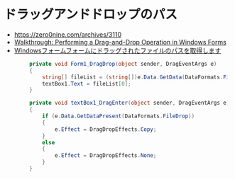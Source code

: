 # ドラッグアンドドロップのパス
- https://zero0nine.com/archives/3110
- [Walkthrough: Performing a Drag-and-Drop Operation in Windows Forms](https://docs.microsoft.com/en-us/dotnet/desktop/winforms/advanced/walkthrough-performing-a-drag-and-drop-operation-in-windows-forms?view=netframeworkdesktop-4.8)
- [Windowsフォームフォームにドラッグされたファイルのパスを取得します](https://stackoverflow.com/questions/4364437/get-the-path-of-a-file-dragged-into-a-windows-forms-form)

```c#
        private void Form1_DragDrop(object sender, DragEventArgs e)
        {
            string[] fileList = (string[])e.Data.GetData(DataFormats.FileDrop);
            textBox1.Text = fileList[0];
        }

        private void textBox1_DragEnter(object sender, DragEventArgs e)
        {
            if (e.Data.GetDataPresent(DataFormats.FileDrop))
            {
                e.Effect = DragDropEffects.Copy;
            }
            else
            {
                e.Effect = DragDropEffects.None;
            }
        }
```
